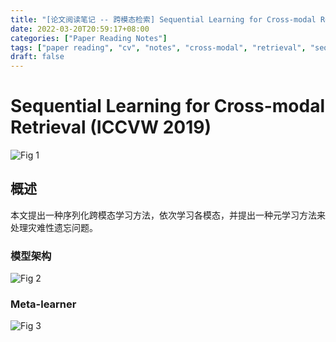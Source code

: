 ```yaml
---
title: "[论文阅读笔记 -- 跨模态检索] Sequential Learning for Cross-modal Retrieval (ICCVW 2019)"
date: 2022-03-20T20:59:17+08:00
categories: ["Paper Reading Notes"]
tags: ["paper reading", "cv", "notes", "cross-modal", "retrieval", "sequential"]
draft: false
---
```


# Sequential Learning for Cross-modal Retrieval (ICCVW 2019)

![Fig 1](/images/2022/PRN215/1.png)

## 概述

本文提出一种序列化跨模态学习方法，依次学习各模态，并提出一种元学习方法来处理灾难性遗忘问题。  

### 模型架构

![Fig 2](/images/2022/PRN215/2.png)

### Meta-learner

![Fig 3](/images/2022/PRN215/3.png)
